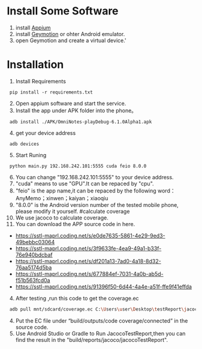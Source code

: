 # Install Some Software
1. install [Appium](http://appium.io/)
2. install [Geymotion](https://www.genymotion.com/) or ohter Android emulator.
3. open Geymotion and create a virtual device.'
# Installation
1. Install Requirements
  ```shell
   pip install -r requirements.txt
  ```
2. Open appium software and start the service.
3. Install the app under APK folder into the phone。
  ```shell
   adb install ./APK/OmniNotes-playDebug-6.1.0Alpha1.apk
  ```
4. get your device address  
  ```shell
   adb devices
  ``` 
5. Start Runing
  ```shell
   python main.py 192.168.242.101:5555 cuda feio 8.0.0
  ```
6. You can change "192.168.242.101:5555" to your device address. 
7. "cuda" means to use "GPU".It can be repaced by "cpu".
8. "feio" is the app name,it can be repaced by the following word：AnyMemo；xinwen；kaiyan；xiaoqiu
9. "8.0.0" is the Android version number of the tested mobile phone, please modify it yourself.
#calculate coverage
1. We use jacoco to calculate coverage.
2. You can download the APP source code in here.
  * https://sstl-maprl.coding.net/s/e0de7635-5861-4e29-9ed3-49bebbc03064
  * https://sstl-maprl.coding.net/s/3f9633fe-4ea9-49a1-b33f-76e940bdcbaf
  * https://sstl-maprl.coding.net/s/df201a13-7ad0-4a18-8d32-76aa5174d5ba
  * https://sstl-maprl.coding.net/s/677884ef-7031-4a0b-ab5d-f51b563fcd0a
  * https://sstl-maprl.coding.net/s/91396f50-6d44-4a4e-a51f-ffe9f41effda
4. After testing ,run this code to get the coverage.ec
  ```bash
   adb pull mnt/sdcard/coverage.ec C:\Users\user\Desktop\testReport\jacoco
  ```
4. Put the EC file under “build/outputs/code coverage/connected” in the source code.
5. Use Android Studio or Gradle to Run JacocoTestReport,then you can find the result in the "build/reports/jacoco/jacocoTestReport".
